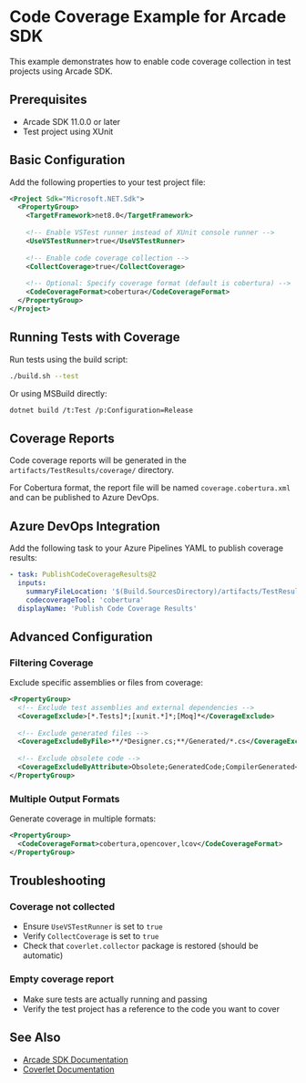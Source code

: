 # Code Coverage Example for Arcade SDK

This example demonstrates how to enable code coverage collection in test projects using Arcade SDK.

## Prerequisites

- Arcade SDK 11.0.0 or later
- Test project using XUnit

## Basic Configuration

Add the following properties to your test project file:

```xml
<Project Sdk="Microsoft.NET.Sdk">
  <PropertyGroup>
    <TargetFramework>net8.0</TargetFramework>
    
    <!-- Enable VSTest runner instead of XUnit console runner -->
    <UseVSTestRunner>true</UseVSTestRunner>
    
    <!-- Enable code coverage collection -->
    <CollectCoverage>true</CollectCoverage>
    
    <!-- Optional: Specify coverage format (default is cobertura) -->
    <CodeCoverageFormat>cobertura</CodeCoverageFormat>
  </PropertyGroup>
</Project>
```

## Running Tests with Coverage

Run tests using the build script:

```bash
./build.sh --test
```

Or using MSBuild directly:

```bash
dotnet build /t:Test /p:Configuration=Release
```

## Coverage Reports

Code coverage reports will be generated in the `artifacts/TestResults/coverage/` directory.

For Cobertura format, the report file will be named `coverage.cobertura.xml` and can be published to Azure DevOps.

## Azure DevOps Integration

Add the following task to your Azure Pipelines YAML to publish coverage results:

```yaml
- task: PublishCodeCoverageResults@2
  inputs:
    summaryFileLocation: '$(Build.SourcesDirectory)/artifacts/TestResults/coverage/**/coverage.cobertura.xml'
    codecoverageTool: 'cobertura'
  displayName: 'Publish Code Coverage Results'
```

## Advanced Configuration

### Filtering Coverage

Exclude specific assemblies or files from coverage:

```xml
<PropertyGroup>
  <!-- Exclude test assemblies and external dependencies -->
  <CoverageExclude>[*.Tests]*;[xunit.*]*;[Moq]*</CoverageExclude>
  
  <!-- Exclude generated files -->
  <CoverageExcludeByFile>**/*Designer.cs;**/Generated/*.cs</CoverageExcludeByFile>
  
  <!-- Exclude obsolete code -->
  <CoverageExcludeByAttribute>Obsolete;GeneratedCode;CompilerGenerated</CoverageExcludeByAttribute>
</PropertyGroup>
```

### Multiple Output Formats

Generate coverage in multiple formats:

```xml
<PropertyGroup>
  <CodeCoverageFormat>cobertura,opencover,lcov</CodeCoverageFormat>
</PropertyGroup>
```

## Troubleshooting

### Coverage not collected

- Ensure `UseVSTestRunner` is set to `true`
- Verify `CollectCoverage` is set to `true`
- Check that `coverlet.collector` package is restored (should be automatic)

### Empty coverage report

- Make sure tests are actually running and passing
- Verify the test project has a reference to the code you want to cover

## See Also

- [Arcade SDK Documentation](../Documentation/ArcadeSdk.md)
- [Coverlet Documentation](https://github.com/coverlet-coverage/coverlet)
